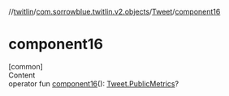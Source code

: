 //[twitlin](../../index.md)/[com.sorrowblue.twitlin.v2.objects](../index.md)/[Tweet](index.md)/[component16](component16.md)



# component16  
[common]  
Content  
operator fun [component16](component16.md)(): [Tweet.PublicMetrics](-public-metrics/index.md)?  



